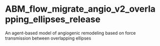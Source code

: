 # ABM_flow_migrate_angio_v2_overlapping_ellipses_release
An agent-based model of angiogenic remodeling based on force transmission between overlapping ellipses
